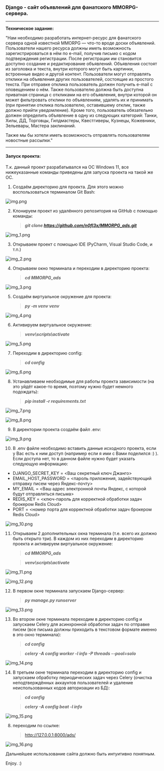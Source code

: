 ### Django - сайт объявлений для фанатского MMORPG-сервера.

---

__Техническое задание:__

"Нам необходимо разработать интернет-ресурс для фанатского сервера одной известной MMORPG —
что-то вроде доски объявлений. Пользователи нашего ресурса должны иметь возможность зарегистрироваться в нём по e-mail,
получив письмо с кодом подтверждения регистрации. После регистрации им становится доступно создание и
редактирование объявлений. Объявления состоят из заголовка и текста, внутри которого могут быть картинки,
встроенные видео и другой контент. Пользователи могут отправлять отклики на объявления других пользователей,
состоящие из простого текста. При отправке отклика пользователь должен получить e-mail с оповещением о нём.
Также пользователю должна быть доступна приватная страница с откликами на его объявления, внутри которой он может
фильтровать отклики по объявлениям, удалять их и принимать (при принятии отклика пользователю, оставившему отклик,
также должно прийти уведомление). Кроме того, пользователь обязательно должен определить объявление в одну из
следующих категорий: Танки, Хилы, ДД, Торговцы, Гилдмастеры, Квестгиверы, Кузнецы, Кожевники, Зельевары,
Мастера заклинаний.

Также мы бы хотели иметь возможность отправлять пользователям новостные рассылки."

---

#### __Запуск проекта:__
Т.к. данный проект разрабатывался на ОС Windows 11,
все нижеуказанные команды приведены для запуска проекта на такой же ОС.

1. Создаём директорию для проекта. Для этого можно воспользоваться
терминалом Git Bash:

![img.png](help_imgs/img.png)


2. Клонируем проект из удалённого репозитория на GitHub с помощью команды:

    > ___git clone https://github.com/n0fl3x/MMORPG_ads.git___

![img_1.png](help_imgs/img_1.png)


3. Открываем проект с помощью IDE (PyCharm, Visual Studio Code, и т.п.)

![img_2.png](help_imgs/img_2.png)


4. Открываем окно терминала и переходим в директорию проекта:

    > ___cd MMORPG_ads___

![img_3.png](help_imgs/img_3.png)


5. Создаём виртуальное окружение для проекта:

    > ___py -m venv venv___

![img_4.png](help_imgs/img_4.png)


6. Активируем виртуальное окружение:

   > ___venv\scripts\activate___

![img_5.png](help_imgs/img_5.png)


7. Переходим в директорию config:

    > ___cd config___

![img_6.png](help_imgs/img_6.png)


8. Устанавливаем необходимые для работы проекта зависимости
(на это уйдёт какое-то время, поэтому нужно будет немного подождать):

    > ___pip install -r requirements.txt___

![img_7.png](help_imgs/img_7.png)

![img_8.png](help_imgs/img_8.png)


9. В директории проекта создаём файл .env:

![img_9.png](help_imgs/img_9.png)


10. В .env файле необходимо вставить данные исходного проекта,
если у Вас есть к ним доступ (например если я ими с Вами поделился :) ).
Если доступа нет, то в данном файле нужно будет указать следующую информацию:
- DJANGO_SECRET_KEY = <Ваш секретный ключ Джанго>
- EMAIL_HOST_PASSWORD = <пароль приложения, задействующий отправку писем через Яндекс-почту>
- MY_EMAIL = <Ваш адрес электронной почты Яндекс, с которой будут отправляться письма>
- REDIS_KEY = <ключ-пароль для корректной обработки задач брокером Redis Cloud>
- PORT = <номер порта для корректной обработки задач брокером Redis Cloud>

![img_10.png](help_imgs/img_10.png)


11. Открываем 2 дополнительных окна терминала (т.е. всего их должно быть открыто три).
В каждом из них переходим в директорию проекта и активируем виртуальное окружение:

    > ___cd MMORPG_ads___

    > ___venv\scripts\activate___

![img_11.png](help_imgs/img_11.png)

![img_12.png](help_imgs/img_12.png)


12. В первом окне терминала запускаем Django-сервер:

    > ___py manage.py runserver___

![img_13.png](help_imgs/img_13.png)


13. Во втором окне терминала переходим в директорию config и
запускаем Celery для асинхронной обработки задач по отправке писем
(все письма должны приходить в текстовом формате именно в это окно терминала):

    > ___cd config___

    > ___celery -A config worker -l info -P threads --pool=solo___

![img_14.png](help_imgs/img_14.png)


14. В третьем окне терминала переходим в директорию config и
запускаем обработку периодических задач через Celery
(очистка неподтверждённых аккаунтов пользователей и
удаление неиспользованных кодов авторизации из БД):

    > ___cd config___

    > ___celery -A config beat -l info___

![img_15.png](help_imgs/img_15.png)


8. переходим по ссылке:

   > http://127.0.0.1:8000/ads/

![img_16.png](help_imgs/img_16.png)


Дальнейшее использование сайта должно быть интуитивно понятным.

Enjoy. :)
